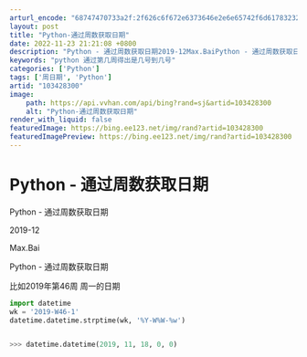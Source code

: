 ```yaml
---
arturl_encode: "68747470733a2f:2f626c6f672e6373646e2e6e65742f6d61783232396d61782f:61727469636c652f64657461696c732f313033343238333030"
layout: post
title: "Python-通过周数获取日期"
date: 2022-11-23 21:21:08 +0800
description: "Python - 通过周数获取日期2019-12Max.BaiPython - 通过周数获取日期比如"
keywords: "python 通过第几周得出是几号到几号"
categories: ['Python']
tags: ['周日期', 'Python']
artid: "103428300"
image:
    path: https://api.vvhan.com/api/bing?rand=sj&artid=103428300
    alt: "Python-通过周数获取日期"
render_with_liquid: false
featuredImage: https://bing.ee123.net/img/rand?artid=103428300
featuredImagePreview: https://bing.ee123.net/img/rand?artid=103428300
---
```


# Python - 通过周数获取日期

Python - 通过周数获取日期

2019-12

Max.Bai

Python - 通过周数获取日期

比如2019年第46周 周一的日期

```python
import datetime
wk = '2019-W46-1'
datetime.datetime.strptime(wk, '%Y-W%W-%w')


>>> datetime.datetime(2019, 11, 18, 0, 0)
```